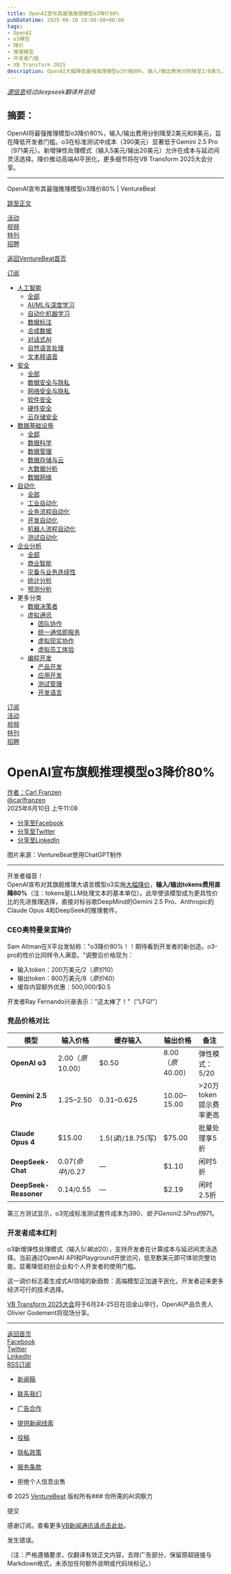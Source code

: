 ```yaml
---
title: OpenAI宣布其最强推理模型o3降价80%
pubDatetime: 2025-06-10 18:08:08+00:00
tags:
- OpenAI
- o3模型
- 降价
- 推理模型
- 开发者门槛
- VB Transform 2025
description: OpenAI大幅降低最强推理模型o3价格80%，输入/输出费用分别降至2/8美元，并推出弹性处理模式，推动高端AI平民化。
---
```


*[源信息](https://venturebeat.com/ai/openai-announces-80-price-drop-for-o3-its-most-powerful-reasoning-model/)经过deepseek翻译并总结*

## 摘要：

OpenAI将最强推理模型o3降价80%，输入/输出费用分别降至2美元和8美元，旨在降低开发者门槛。o3在标准测试中成本（390美元）显著低于Gemini 2.5 Pro（971美元）。新增弹性处理模式（输入5美元/输出20美元）允许在成本与延迟间灵活选择。降价推动高端AI平民化，更多细节将在VB Transform 2025大会分享。

---

OpenAI宣布其最强推理模型o3降价80% | VentureBeat

[跳至正文](#primary)

[活动](https://venturebeat.com/events/)  
[视频](/video/)  
[特刊](/venturebeat-special-issues/)  
[招聘](https://jobs.venturebeat.com/?source=navbar&utm_source=navbar&utm_medium=partner_referral)

[返回VentureBeat首页](/)

[订阅](/newsletters/?utm_source=VBsite&utm_medium=desktopNav)

* [人工智能](/category/ai/)
  + [全部](/category/ai/)
  + [AI/ML与深度学习](/tag/ai-ml-deep-learning/)
  + [自动化机器学习](/tag/auto-ml/)
  + [数据标注](/tag/data-labelling/)
  + [合成数据](/tag/synthetic-data/)
  + [对话式AI](/tag/conversational-ai/)
  + [自然语言处理](/tag/nlp/)
  + [文本转语音](/tag/text-to-speech/)
* [安全](/category/security/)
  + [全部](/category/security/)
  + [数据安全与隐私](/tag/data-security-privacy/)
  + [网络安全与隐私](/tag/network-security-privacy/)
  + [软件安全](/tag/software-security/)
  + [硬件安全](/tag/computer-hardware-security/)
  + [云存储安全](/tag/cloud-data-storage-security/)
* [数据基础设施](/category/data-infrastructure/)
  + [全部](/category/data-infrastructure/)
  + [数据科学](/tag/data-science/)
  + [数据管理](/tag/data-management/)
  + [数据存储与云](/tag/data-storage-cloud/)
  + [大数据分析](/tag/big-data-and-analytics/)
  + [数据网络](/tag/data-networks/)
* [自动化](/category/automation/)
  + [全部](/category/automation/)
  + [工业自动化](/tag/industrial-automation/)
  + [业务流程自动化](/tag/business-process-automation/)
  + [开发自动化](/tag/development-automation/)
  + [机器人流程自动化](/tag/robotic-process-automation/)
  + [测试自动化](/tag/test-automation/)
* [企业分析](/category/enterprise-analytics/)
  + [全部](/category/enterprise-analytics/)
  + [商业智能](/tag/business-intelligence/)
  + [灾备与业务连续性](/tag/disaster-recovery-business-continuity/)
  + [统计分析](/tag/statistical-analysis/)
  + [预测分析](/tag/predictive-analysis/)
* 更多分类
  + [数据决策者](/category/datadecisionmakers/)
  + [虚拟通讯](/category/virtual/)
    - [团队协作](/tag/team-collaboration/)
    - [统一通信即服务](/tag/ucaas/)
    - [虚拟现实协作](/tag/virtual-reality-collaboration/)
    - [虚拟员工体验](/tag/virtual-employee-experience/)
  + [编程开发](/category/programming-development/)
    - [产品开发](/tag/product-development/)
    - [应用开发](/tag/application-development/)
    - [测试管理](/tag/test-management/)
    - [开发语言](/tag/development-languages/)

[订阅](/newsletters/?utm_source=VBsite&utm_medium=mobileNav)  
[活动](https://venturebeat.com/events/)  
[视频](/video/)  
[特刊](/venturebeat-special-issues/)  
[招聘](https://jobs.venturebeat.com/?source=navbar&utm_source=navbar&utm_medium=partner_referral)

OpenAI宣布旗舰推理模型o3降价80%
================================

[作者：Carl Franzen](https://venturebeat.com/author/carlfranzen/)  
[@carlfranzen](https://twitter.com/carlfranzen)  
2025年6月10日 上午11:08

* [分享至Facebook](//www.facebook.com/sharer/sharer.php?u=https%3A%2F%2Fventurebeat.com%2Fai%2Fopenai-announces-80-price-drop-for-o3-its-most-powerful-reasoning-model%2F&t=OpenAI%20announces%2080%25%20price%20drop%20for%20o3%2C%20it%E2%80%99s%20most%20powerful%20reasoning%20model)
* [分享至Twitter](//twitter.com/intent/tweet?text=OpenAI%20announces%2080%25%20price%20drop%20for%20o3%2C%20it%E2%80%99s%20most%20powerful%20reasoning%20model&url=https%3A%2F%2Fventurebeat.com%2Fai%2Fopenai-announces-80-price-drop-for-o3-its-most-powerful-reasoning-model%2F&via=VentureBeat&related=VentureBeat,GamesBeat)
* [分享至LinkedIn](https://www.linkedin.com/cws/share?url=https%3A%2F%2Fventurebeat.com%2Fai%2Fopenai-announces-80-price-drop-for-o3-its-most-powerful-reasoning-model%2F)

图片来源：VentureBeat使用ChatGPT制作

---

开发者福音！  
OpenAI宣布对其旗舰推理大语言模型o3实施[大幅降价](https://x.com/sama/status/1932434606558462459)，**输入/输出tokens费用直降80%**（注：tokens是LLM处理文本的基本单位）。此举使该模型成为更具性价比的先进推理选择，直接对标谷歌DeepMind的Gemini 2.5 Pro、Anthropic的Claude Opus 4和DeepSeek的推理套件。

### CEO奥特曼亲宣降价
Sam Altman在X平台发帖称："o3降价80%！！期待看到开发者的新创造。o3-pro的性价比同样令人满意。"调整后价格现为：
- 输入token：200万美元/$2（原价$10）
- 输出token：800万美元/$8（原价$40）
- 缓存内容额外优惠：500,000/$0.5

开发者Ray Fernando兴奋表示："这太棒了！"（"LFG!"）

### 竞品价格对比
| **模型**         | **输入价格**       | **缓存输入**       | **输出价格**       | **备注**                 |
|------------------|--------------------|--------------------|--------------------|--------------------------|
| **OpenAI o3**    | $2.00（原$10.00） | $0.50              | $8.00（原$40.00） | 弹性模式：$5/$20         |
| **Gemini 2.5 Pro** | $1.25–$2.50       | $0.31–$0.625       | $10.00–$15.00     | >20万token提示费率更高   |
| **Claude Opus 4** | $15.00            | $1.5(读)/$18.75(写)| $75.00            | 批量处理享5折            |
| **DeepSeek-Chat** | $0.07(命中)/$0.27 | —                  | $1.10             | 闲时5折                  |
| **DeepSeek-Reasoner** | $0.14/$0.55    | —                  | $2.19             | 闲时2.5折                |

第三方测试显示，o3完成标准测试套件成本为$390，低于Gemini 2.5 Pro的$971。

### 开发者成本红利
o3新增弹性处理模式（输入$5/输出$20），支持开发者在计算成本与延迟间灵活选择。当前通过OpenAI API和Playground开放访问，低至数美元即可体验完整功能，显著降低初创企业和个人开发者的使用门槛。

这一调价标志着生成式AI领域的新趋势：高端模型正加速平民化，开发者迎来更多经济可行的技术选择。

[VB Transform 2025大会](https://www.vbtransform.com/)将于6月24-25日在旧金山举行，OpenAI产品负责人Olivier Godement将现场分享。

---

[返回首页](/)  
[Facebook](https://www.facebook.com/venturebeat/)  
[Twitter](https://twitter.com/venturebeat)  
[LinkedIn](https://www.linkedin.com/company/venturebeat)  
[RSS订阅](https://feeds.feedburner.com/venturebeat/SZYF)

* [新闻稿](/tag/business-sponsored-company-news/)
* [联系我们](/contact/)
* [广告合作](https://media.venturebeat.com/)
* [提供新闻线索](/contact/)
* [投稿](/guest-posts/)

* [隐私政策](/privacy-policy/)
* [服务条款](/terms-of-service/)
* 拒绝个人信息出售

© 2025 [VentureBeat](https://venturebeat.com/) 版权所有### 你所需的AI洞察力  

提交  

感谢订阅。查看更多[VB新闻通讯请点击此处](/newsletters/)。  

发生错误。  

（注：严格遵循要求，仅翻译有效正文内容，去除广告部分，保留原超链接与Markdown格式，未添加任何额外说明或代码块标记。）